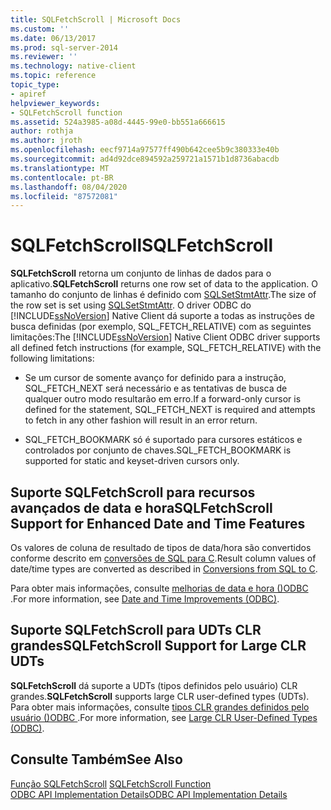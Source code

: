 ```yaml
---
title: SQLFetchScroll | Microsoft Docs
ms.custom: ''
ms.date: 06/13/2017
ms.prod: sql-server-2014
ms.reviewer: ''
ms.technology: native-client
ms.topic: reference
topic_type:
- apiref
helpviewer_keywords:
- SQLFetchScroll function
ms.assetid: 524a3985-a08d-4445-99e0-bb551a666615
author: rothja
ms.author: jroth
ms.openlocfilehash: eecf9714a97577ff490b642cee5b9c380333e40b
ms.sourcegitcommit: ad4d92dce894592a259721a1571b1d8736abacdb
ms.translationtype: MT
ms.contentlocale: pt-BR
ms.lasthandoff: 08/04/2020
ms.locfileid: "87572081"
---
```

# <a name="sqlfetchscroll"></a><span data-ttu-id="ecff2-102">SQLFetchScroll</span><span class="sxs-lookup"><span data-stu-id="ecff2-102">SQLFetchScroll</span></span>
  <span data-ttu-id="ecff2-103">**SQLFetchScroll** retorna um conjunto de linhas de dados para o aplicativo.</span><span class="sxs-lookup"><span data-stu-id="ecff2-103">**SQLFetchScroll** returns one row set of data to the application.</span></span> <span data-ttu-id="ecff2-104">O tamanho do conjunto de linhas é definido com [SQLSetStmtAttr](sqlsetstmtattr.md).</span><span class="sxs-lookup"><span data-stu-id="ecff2-104">The size of the row set is set using [SQLSetStmtAttr](sqlsetstmtattr.md).</span></span> <span data-ttu-id="ecff2-105">O driver ODBC do [!INCLUDE[ssNoVersion](../../includes/ssnoversion-md.md)] Native Client dá suporte a todas as instruções de busca definidas (por exemplo, SQL_FETCH_RELATIVE) com as seguintes limitações:</span><span class="sxs-lookup"><span data-stu-id="ecff2-105">The [!INCLUDE[ssNoVersion](../../includes/ssnoversion-md.md)] Native Client ODBC driver supports all defined fetch instructions (for example, SQL_FETCH_RELATIVE) with the following limitations:</span></span>  
  
-   <span data-ttu-id="ecff2-106">Se um cursor de somente avanço for definido para a instrução, SQL_FETCH_NEXT será necessário e as tentativas de busca de qualquer outro modo resultarão em erro.</span><span class="sxs-lookup"><span data-stu-id="ecff2-106">If a forward-only cursor is defined for the statement, SQL_FETCH_NEXT is required and attempts to fetch in any other fashion will result in an error return.</span></span>  
  
-   <span data-ttu-id="ecff2-107">SQL_FETCH_BOOKMARK só é suportado para cursores estáticos e controlados por conjunto de chaves.</span><span class="sxs-lookup"><span data-stu-id="ecff2-107">SQL_FETCH_BOOKMARK is supported for static and keyset-driven cursors only.</span></span>  
  
## <a name="sqlfetchscroll-support-for-enhanced-date-and-time-features"></a><span data-ttu-id="ecff2-108">Suporte SQLFetchScroll para recursos avançados de data e hora</span><span class="sxs-lookup"><span data-stu-id="ecff2-108">SQLFetchScroll Support for Enhanced Date and Time Features</span></span>  
 <span data-ttu-id="ecff2-109">Os valores de coluna de resultado de tipos de data/hora são convertidos conforme descrito em [conversões de SQL para C](../native-client-odbc-date-time/datetime-data-type-conversions-from-sql-to-c.md).</span><span class="sxs-lookup"><span data-stu-id="ecff2-109">Result column values of date/time types are converted as described in [Conversions from SQL to C](../native-client-odbc-date-time/datetime-data-type-conversions-from-sql-to-c.md).</span></span>  
  
 <span data-ttu-id="ecff2-110">Para obter mais informações, consulte [melhorias de data e hora &#40;&#41;ODBC ](../native-client-odbc-date-time/date-and-time-improvements-odbc.md).</span><span class="sxs-lookup"><span data-stu-id="ecff2-110">For more information, see [Date and Time Improvements &#40;ODBC&#41;](../native-client-odbc-date-time/date-and-time-improvements-odbc.md).</span></span>  
  
## <a name="sqlfetchscroll-support-for-large-clr-udts"></a><span data-ttu-id="ecff2-111">Suporte SQLFetchScroll para UDTs CLR grandes</span><span class="sxs-lookup"><span data-stu-id="ecff2-111">SQLFetchScroll Support for Large CLR UDTs</span></span>  
 <span data-ttu-id="ecff2-112">**SQLFetchScroll** dá suporte a UDTs (tipos definidos pelo usuário) CLR grandes.</span><span class="sxs-lookup"><span data-stu-id="ecff2-112">**SQLFetchScroll** supports large CLR user-defined types (UDTs).</span></span> <span data-ttu-id="ecff2-113">Para obter mais informações, consulte [tipos CLR grandes definidos pelo usuário &#40;&#41;ODBC ](../native-client/odbc/large-clr-user-defined-types-odbc.md).</span><span class="sxs-lookup"><span data-stu-id="ecff2-113">For more information, see [Large CLR User-Defined Types &#40;ODBC&#41;](../native-client/odbc/large-clr-user-defined-types-odbc.md).</span></span>  
  
## <a name="see-also"></a><span data-ttu-id="ecff2-114">Consulte Também</span><span class="sxs-lookup"><span data-stu-id="ecff2-114">See Also</span></span>  
 <span data-ttu-id="ecff2-115">[Função SQLFetchScroll](https://go.microsoft.com/fwlink/?LinkId=59343) </span><span class="sxs-lookup"><span data-stu-id="ecff2-115">[SQLFetchScroll Function](https://go.microsoft.com/fwlink/?LinkId=59343) </span></span>  
 [<span data-ttu-id="ecff2-116">ODBC API Implementation Details</span><span class="sxs-lookup"><span data-stu-id="ecff2-116">ODBC API Implementation Details</span></span>](odbc-api-implementation-details.md)  
  
  
